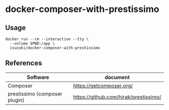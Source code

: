 # docker-composer-with-prestissimo

## Usage
```
docker run --rm --interactive --tty \
  --volume $PWD:/app \
  isuzuki/docker-composer-with-prestissimo
```

## References
|Software|document|
| --- | --- |
|Composer|https://getcomposer.org/|
|prestissimo (composer plugin)|https://github.com/hirak/prestissimo/|
